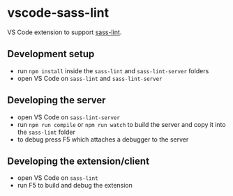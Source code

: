 # vscode-sass-lint

VS Code extension to support [sass-lint](https://github.com/sasstools/sass-lint).

## Development setup
* run `npm install` inside the `sass-lint` and `sass-lint-server` folders
* open VS Code on `sass-lint` and `sass-lint-server`

## Developing the server
* open VS Code on `sass-lint-server`
* run `npm run compile` or `npm run watch` to build the server and copy it into the `sass-lint` folder
* to debug press F5 which attaches a debugger to the server

## Developing the extension/client
* open VS Code on `sass-lint`
* run F5 to build and debug the extension
